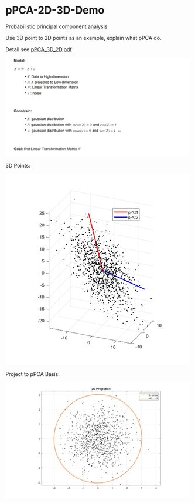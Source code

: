 # pPCA-2D-3D-Demo
 Probabilistic principal component analysis

Use 3D point to 2D points as an example, explain what pPCA do.

Detail see <u>pPCA_3D_2D.pdf</u>

![0](./0.png) 



3D Points:

![1](./1.png)



Project to pPCA Basis:

![2](./2.png)
